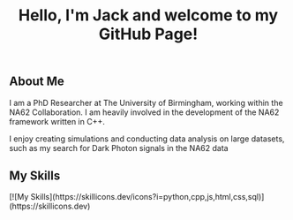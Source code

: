 <header>
    <h1>Hello, I'm Jack and welcome to my GitHub Page!</h1>
</header>

<div id="container">

<div id="about">
    <h2>About Me</h2>
    <p>I am a PhD Researcher at The University of Birmingham, working within the NA62 Collaboration. I am heavily involved in the development of the NA62 framework written in C++.</p>
    <p>I enjoy creating simulations and conducting data analysis on large datasets, such as my search for Dark Photon signals in the NA62 data</p>
</div>

<h2>My Skills</h2>
[![My Skills](https://skillicons.dev/icons?i=python,cpp,js,html,css,sql)](https://skillicons.dev)


</div>


